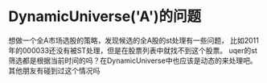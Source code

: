 # DynamicUniverse('A')的问题

想做一个全A市场选股的策略，发现候选的全A股的st处理有一些问题，
比如2011年的000033还没有被ST处理，但是在股票列表中就找不到这个股票。
uqer的st筛选都是根据当前时间的吗？在DynamicUniverse中也应该是动态的来处理吧。
其他朋友有碰到过这个情况吗